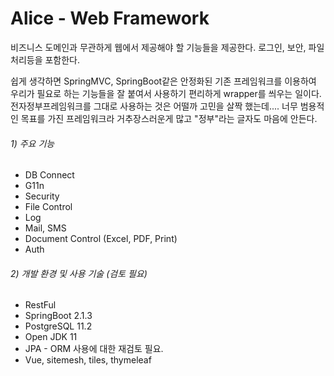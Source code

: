 # Alice - Web Framework

비즈니스 도메인과 무관하게 웹에서 제공해야 할 기능들을 제공한다. 로그인, 보안, 파일처리등을 포함한다.

쉽게 생각하면 SpringMVC, SpringBoot같은 안정화된 기존 프레임워크를 이용하여 우리가 필요로 하는 기능들을 잘 붙여서 사용하기 편리하게 wrapper를 씌우는 일이다.
전자정부프레임워크를 그대로 사용하는 것은 어떨까 고민을 살짝 했는데.... 너무 범용적인 목표를 가진 프레임워크라 거추장스러운게 많고 "정부"라는 글자도 마음에 안든다.

###### 1) 주요 기능

* DB Connect
* G11n
* Security
* File Control
* Log
* Mail, SMS
* Document Control (Excel, PDF, Print)
* Auth

###### 2) 개발 환경 및 사용 기술 (검토 필요)

* RestFul
* SpringBoot 2.1.3
* PostgreSQL 11.2
* Open JDK 11
* JPA - ORM 사용에 대한 재검토 필요.
* Vue, sitemesh, tiles, thymeleaf